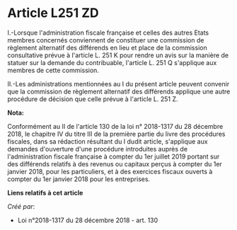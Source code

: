 # Article L251 ZD

I.-Lorsque l'administration fiscale française et celles des autres Etats membres concernés conviennent de constituer une
commission de règlement alternatif des différends en lieu et place de la commission consultative prévue à l'article L. 251 K
pour rendre un avis sur la manière de statuer sur la demande du contribuable, l'article L. 251 Q s'applique aux membres de
cette commission.

II.-Les administrations mentionnées au I du présent article peuvent convenir que la commission de règlement alternatif des
différends applique une autre procédure de décision que celle prévue à l'article L. 251 Z.

**Nota:**

Conformément au II de l'article 130 de la loi n° 2018-1317 du 28 décembre 2018, le chapitre IV du titre III de la première
partie du livre des procédures fiscales, dans sa rédaction résultant du I dudit article, s'applique aux demandes d'ouverture
d'une procédure introduites auprès de l'administration fiscale française à compter du 1er juillet 2019 portant sur des
différends relatifs à des revenus ou capitaux perçus à compter du 1er janvier 2018, pour les particuliers, et à des exercices
fiscaux ouverts à compter du 1er janvier 2018 pour les entreprises.

**Liens relatifs à cet article**

_Créé par_:

  - Loi n°2018-1317 du 28 décembre 2018 - art. 130
